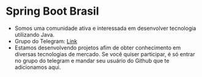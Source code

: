 # Spring Boot Brasil
- Somos uma comunidade ativa e interessada em desenvolver tecnologia utilizando Java.
- Grupo do Telegram: [Link](https://t.me/springbootbrasil)
- Estamos desenvolvendo projetos afim de obter conhecimento em diversas tecnologias de mercado. Se você quiser participar, é só entrar no grupo do telegram e mandar seu usuário do Github que te adicionamos aqui.

